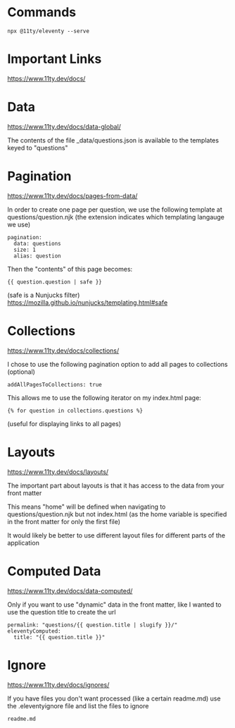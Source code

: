 # Commands

    npx @11ty/eleventy --serve

# Important Links

https://www.11ty.dev/docs/

# Data

https://www.11ty.dev/docs/data-global/

The contents of the file _data/questions.json is available to the templates keyed to "questions" 

# Pagination

https://www.11ty.dev/docs/pages-from-data/

In order to create one page per question, we use the following template at questions/question.njk (the extension indicates which templating langauge we use)

    pagination:
      data: questions
      size: 1
      alias: question

Then the "contents" of this page becomes:

    {{ question.question | safe }}

(safe is a Nunjucks filter) https://mozilla.github.io/nunjucks/templating.html#safe

# Collections

https://www.11ty.dev/docs/collections/

I chose to use the following pagination option to add all pages to collections (optional)

    addAllPagesToCollections: true

This allows me to use the following iterator on my index.html page:

    {% for question in collections.questions %}

(useful for displaying links to all pages)

# Layouts

https://www.11ty.dev/docs/layouts/

The important part about layouts is that it has access to the data from your front matter

This means "home" will be defined when navigating to questions/question.njk but not index.html (as the home variable is specified in the front matter for only the first file)

It would likely be better to use different layout files for different parts of the application

# Computed Data

https://www.11ty.dev/docs/data-computed/

Only if you want to use "dynamic" data in the front matter, like I wanted to use the question title to create the url

    permalink: "questions/{{ question.title | slugify }}/"
    eleventyComputed:
      title: "{{ question.title }}"

# Ignore

https://www.11ty.dev/docs/ignores/

If you have files you don't want processed (like a certain readme.md) use the .eleventyignore file and list the files to ignore

    readme.md


